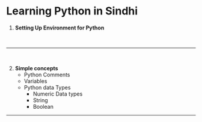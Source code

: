 # Learning Python in Sindhi
1. **Setting Up Environment for Python**
<br>

-----------------------------------------
<br>

2. **Simple concepts**
    - Python Comments
    - Variables
    - Python data Types 
        - Numeric Data types
        - String
        - Boolean
    
-------------------------------------------
